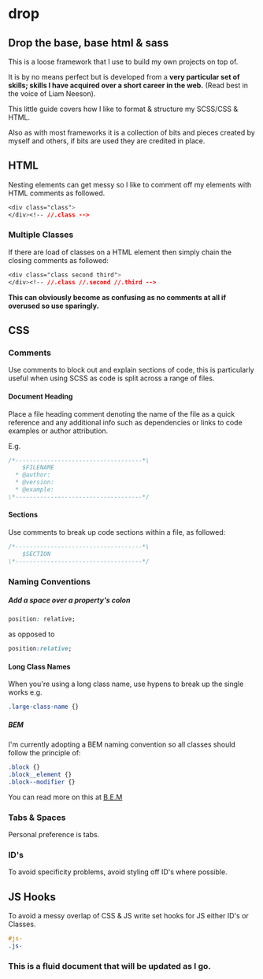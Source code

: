 # drop

## Drop the base, base html &amp; sass

This is a loose framework that I use to build my own projects on top of.

It is by no means perfect but is developed from a **very particular set of skills; skills I have acquired over a short career in the web.** (Read best in the voice of Liam Neeson).

This little guide covers how I like to format & structure my SCSS/CSS & HTML.

Also as with most frameworks it is a collection of bits and pieces created by myself and others, if bits are used they are credited in place.

## HTML

Nesting elements can get messy so I like to comment off my elements with HTML comments as followed.

`````css
<div class="class">
</div><!-- //.class -->
`````

### Multiple Classes

If there are load of classes on a HTML element then simply chain the closing comments as followed:

`````css
<div class="class second third">
</div><!-- //.class //.second //.third -->
`````

**This can obviously become as confusing as no comments at all if overused so use sparingly.**

## CSS

### Comments

Use comments to block out and explain sections of code, this is particularly useful when using SCSS as code is split across a range of files.

#### Document Heading

Place a file heading comment denoting the name of the file as a quick reference and any additional info such as dependencies or links to code examples or author attribution.

E.g.

`````css
/*------------------------------------*\
    $FILENAME
  * @author:
  * @version:
  * @example: 
\*------------------------------------*/
`````

#### Sections

Use comments to break up code sections within a file, as followed:

`````css
/*------------------------------------*\
    $SECTION
\*------------------------------------*/
`````

### Naming Conventions

##### Add a space over a property's colon

`````css
position: relative;
`````

as opposed to

`````css
position:relative;
`````

#### Long Class Names

When you're using a long class name, use hypens to break up the single works e.g.

`````css
.large-class-name {}
`````

##### BEM

I'm currently adopting a BEM naming convention so all classes should follow the principle of:

`````css
.block {}
.block__element {}
.block--modifier {}
`````

You can read more on this at [B.E.M](http://bem.info/)

### Tabs & Spaces

Personal preference is tabs.

### ID's

To avoid specificity problems, avoid styling off ID's where possible.

## JS Hooks

To avoid a messy overlap of CSS & JS write set hooks for JS either ID's or Classes.

`````css
#js-
.js-
`````

### This is a fluid document that will be updated as I go.


